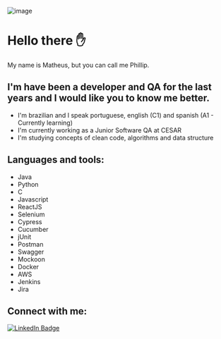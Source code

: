 ![image](https://github.com/MatheusPhillip/about-me/blob/main/HELLO%20THERE.png?raw=true)
# Hello there ✋
My name is Matheus, but you can call me Phillip.

## I'm have been a developer and QA for the last years and I would like you to know me better.

* I'm brazilian and I speak portuguese, english (C1) and spanish (A1 - Currently learning) 
* I'm currently working as a Junior Software QA at CESAR
* I'm studying concepts of clean code, algorithms and data structure

## Languages and tools:

* Java
* Python
* C
* Javascript
* ReactJS
* Selenium
* Cypress
* Cucumber
* jUnit
* Postman
* Swagger
* Mockoon
* Docker
* AWS
* Jenkins
* Jira

## Connect with me:

[![LinkedIn Badge](https://img.shields.io/badge/LinkedIn-Profile-informational?style=flat&logo=linkedin&logoColor=white&color=0D76A8)](https://www.linkedin.com/in/matheus-miranda-83b3b8186/)

